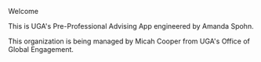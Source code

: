 Welcome

This is UGA's Pre-Professional Advising App engineered by Amanda Spohn.

This organization is being managed by Micah Cooper from UGA's Office of Global Engagement.
